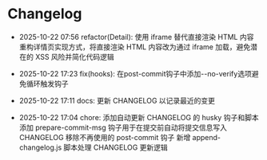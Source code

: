 # Changelog

- 2025-10-22 07:56 refactor(Detail): 使用 iframe 替代直接渲染 HTML 内容
  重构详情页实现方式，将直接渲染 HTML 内容改为通过 iframe 加载，避免潜在的 XSS 风险并简化代码逻辑

- 2025-10-22 17:23 fix(hooks): 在post-commit钩子中添加--no-verify选项避免循环触发钩子

- 2025-10-22 17:11 docs: 更新 CHANGELOG 以记录最近的变更

- 2025-10-22 17:04 chore: 添加自动更新 CHANGELOG 的 husky 钩子和脚本
  添加 prepare-commit-msg 钩子用于在提交前自动将提交信息写入 CHANGELOG
  移除不再使用的 post-commit 钩子
  新增 append-changelog.js 脚本处理 CHANGELOG 更新逻辑

